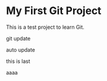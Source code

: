 # My First Git Project 
This is a test project to learn Git. 

git update

auto update


this is last

aaaa
